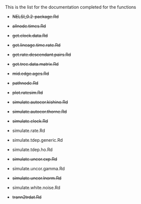 This is the list for the documentation completed for the functions

- ~~NELSI_0.2-package.Rd~~

- ~~allnode.times.Rd~~

- ~~get.clock.data.Rd~~

- ~~get.lineage.time.rate.Rd~~

- ~~get.rate.descendant.pairs.Rd~~

- ~~get.tree.data.matrix.Rd~~

- ~~mid.edge.ages.Rd~~

- ~~pathnode.Rd~~

- ~~plot.ratesim.Rd~~

- ~~simulate.autocor.kishino.Rd~~

- ~~simulate.autocor.thorne.Rd~~

- ~~simulate.clock.Rd~~

- simulate.rate.Rd

- simulate.tdep.generic.Rd

- simulate.tdep.ho.Rd

- ~~simulate.uncor.exp.Rd~~

- simulate.uncor.gamma.Rd

- ~~simulate.uncor.lnorm.Rd~~

- simulate.white.noise.Rd

- ~~trann2trdat.Rd~~
